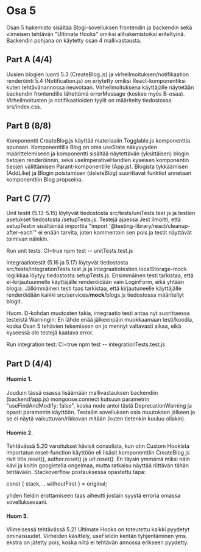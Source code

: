 # Osa 5

Osan 5 hakemisto sisältää Blogi-sovelluksen frontendin ja backendin sekä viimeisen tehtävän "Ultimate Hooks" omiksi alihakemistoiksi eriteltyinä. Backendin pohjana on käytetty osan 4 mallivastausta.


## Part A (4/4)

Uusien blogien luonti 5.3 (CreateBlog.js) ja virheilmoituksen/notifikaation renderöinti 5.4 (Notification.js) on eriytetty omiksi React-komponentiksi kuten tehtävänannossa neuvotaan. Virheilmoituksena käyttäjälle näytetään backendin frontendille lähettämä errorMessage (koskee myös B-osaa). Virheilmoitusten ja notifikaatioiden tyylit on määritelty tiedostossa srs/index.css.


## Part B (8/8)

Komponentti CreateBlog.js käyttää materiaalin Togglable.js komponenttia apunaan. Komponenttilla Blog on oma useState näkyvyyden määrittelemiseen ja komponentti sisältää näytettävän (yksittäisen) blogin tietojen renderöinnin, sekä useImperativeHandlen kyseisen komponentin tieojen välittämisen Parant-komponentille (App.js). Blogista tykkäämisen (AddLike) ja Blogin poistamisen (deleteBlog) suorittavat funktiot annetaan komponenttiin Blog propseina.


## Part C (7/7)

Unit testit (5.13-5.15) löytyvät tiedostosta src/tests/uniTests.test.js ja testien asetukset tiedostosta /setupTests.js. Testejä ajaessa Jest ilmoitti, että setupTest:n sisältämää importtia "import '@testing-library/react/cleanup-after-each'" ei enään tarvita, joten kommentoin sen pois ja testit näyttävät toimivan näinkin.

Run unit tests: CI=true npm test -- unitTests.test.js

Integraatiotestit (5.16 ja 5.17) löytyvät tiedostosta src/tests/integrationTests.test.js ja integraatiotestien localStorage-mock logiikkaa löytyy tiedostosta setupTests.js. Ensimmäinen testi tarkistaa, että ei-kirjautuunnelle käyttäjälle renderöidään vain LoginForm, eikä yhtään blogia. Jälkimmäinen testi taas tarkistaa, että kirjautuneelle käyttäjälle renderöidään kaikki src/services/__mock__/blogs.js tiedostossa määritellyt blogit.

Huom. D-kohdan muutosten takia, integraatio testi antaa nyt suorittaessa testeistä Warningin: En lähde enää jälkeenpäin muokkaamaan testi/koodia, koska Osan 5 tehävien tekemiseen on jo mennyt valtavasti aikaa, eikä kyseessä ole testejä kaatava error. 

Run integration test: CI=true npm test -- integrationTests.test.js


## Part D (4/4)

#### Huomio 1.
Jouduin tässä osassa lisäämään mallivastauksen backendiin (backend/app.js) mongoose.connect kutsuun parametrin "useFindAndModify: false", koska node antoi tästä  DeprecationWarning ja opasti parametrin käyttöön. Testailin sovelluksen osia muutoksen jälkeen ja se ei näytä vaikuttuvan/rikkovan mitään (kuten tietenkin kuuluu ollakin).

#### Huomio 2.
Tehtävässä 5.20 varoitukset hävisit consolista, kun otin Custom Hookista importatun reset-function käyttöön eli lisäsit komponenttiin CreateBlog.js rivit title.reset(), author.reset() ja url.reset(). En täysin ymmärrä miksi näin kävi ja koitin googletella ongelmaa, mutta ratkaisu näyttää riittävän tähän tehtävään. Stackoverflow postauksessa opastettu tapa: 

const { stack, ...withoutFirst } = original;

yhden fieldin erottamiseen taas aiheutti jostain syystä erroria omassa sovelluksessani.


#### Huom 3.
Viimeisessä tehtävässä 5.21 Ultimate Hooks on toteutettu kaikki pyydetyt ominaisuudet. Virheiden käsittely, useFieldin kentän tyhjentäminen yms. ekstra on jätetty pois, koska niitä ei tehtävän annossa erikseen pyydetty.
